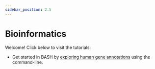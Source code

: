 ```yaml
---
sidebar_position: 2.5
---
```


# Bioinformatics

Welcome! Click below to visit the tutorials:

* Get started in BASH by [exploring human gene annotations](./exploring_gene_annotations_in_bash) using the
  command-line.
